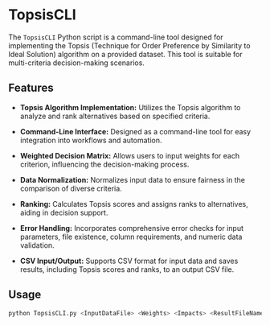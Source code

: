 # TopsisCLI

The `TopsisCLI` Python script is a command-line tool designed for implementing the Topsis (Technique for Order Preference by Similarity to Ideal Solution) algorithm on a provided dataset. This tool is suitable for multi-criteria decision-making scenarios.

## Features

- **Topsis Algorithm Implementation:** Utilizes the Topsis algorithm to analyze and rank alternatives based on specified criteria.

- **Command-Line Interface:** Designed as a command-line tool for easy integration into workflows and automation.

- **Weighted Decision Matrix:** Allows users to input weights for each criterion, influencing the decision-making process.

- **Data Normalization:** Normalizes input data to ensure fairness in the comparison of diverse criteria.

- **Ranking:** Calculates Topsis scores and assigns ranks to alternatives, aiding in decision support.

- **Error Handling:** Incorporates comprehensive error checks for input parameters, file existence, column requirements, and numeric data validation.

- **CSV Input/Output:** Supports CSV format for input data and saves results, including Topsis scores and ranks, to an output CSV file.

## Usage

```bash
python TopsisCLI.py <InputDataFile> <Weights> <Impacts> <ResultFileName>
